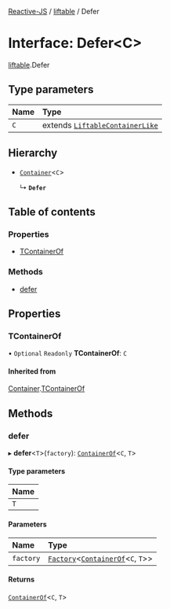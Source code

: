 [Reactive-JS](../README.md) / [liftable](../modules/liftable.md) / Defer

# Interface: Defer<C\>

[liftable](../modules/liftable.md).Defer

## Type parameters

| Name | Type |
| :------ | :------ |
| `C` | extends [`LiftableContainerLike`](liftable.LiftableContainerLike.md) |

## Hierarchy

- [`Container`](container.Container.md)<`C`\>

  ↳ **`Defer`**

## Table of contents

### Properties

- [TContainerOf](liftable.Defer.md#tcontainerof)

### Methods

- [defer](liftable.Defer.md#defer)

## Properties

### TContainerOf

• `Optional` `Readonly` **TContainerOf**: `C`

#### Inherited from

[Container](container.Container.md).[TContainerOf](container.Container.md#tcontainerof)

## Methods

### defer

▸ **defer**<`T`\>(`factory`): [`ContainerOf`](../modules/container.md#containerof)<`C`, `T`\>

#### Type parameters

| Name |
| :------ |
| `T` |

#### Parameters

| Name | Type |
| :------ | :------ |
| `factory` | [`Factory`](../modules/functions.md#factory)<[`ContainerOf`](../modules/container.md#containerof)<`C`, `T`\>\> |

#### Returns

[`ContainerOf`](../modules/container.md#containerof)<`C`, `T`\>
